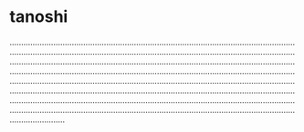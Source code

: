 # tanoshi

........................................................................................................................................................................................................................................................................................................................................................................................................................................................................................................................................................................................................................................................................................................................................................................................................................................................................................................................................................................................................................................................